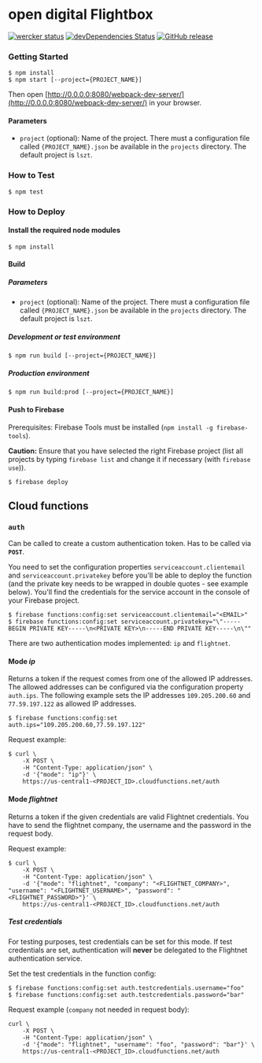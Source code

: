 # open digital Flightbox

[![wercker status](https://app.wercker.com/status/0fe66b2964c401ddbc2b7b17d2e9f3d0/s/master "wercker status")](https://app.wercker.com/project/byKey/0fe66b2964c401ddbc2b7b17d2e9f3d0)
[![devDependencies Status](https://david-dm.org/lszt/flights-react/dev-status.svg)](https://david-dm.org/lszt/flights-react?type=dev)
[![GitHub release](https://img.shields.io/github/release/odch/flightbox.svg)](https://www.github.com/odch/flightbox/releases/)

### Getting Started

```
$ npm install
$ npm start [--project={PROJECT_NAME}]
```

Then open [http://0.0.0.0:8080/webpack-dev-server/](http://0.0.0.0:8080/webpack-dev-server/) in your browser.

#### Parameters

* `project` (optional): Name of the project. There must a configuration file called `{PROJECT_NAME}.json` be available
                        in the `projects` directory. The default project is `lszt`.

### How to Test

```
$ npm test
```

### How to Deploy

#### Install the required node modules

```
$ npm install
```
#### Build

##### Parameters

* `project` (optional): Name of the project. There must a configuration file called `{PROJECT_NAME}.json` be available
                        in the `projects` directory. The default project is `lszt`.

##### Development or test environment

```
$ npm run build [--project={PROJECT_NAME}]
```

##### Production environment

```
$ npm run build:prod [--project={PROJECT_NAME}]
```

#### Push to Firebase

Prerequisites: Firebase Tools must be installed (`npm install -g firebase-tools`).

**Caution:** Ensure that you have selected the right Firebase project (list all projects by typing `firebase list` and change it if necessary (with `firebase use`)).

```
$ firebase deploy
```
## Cloud functions

### `auth`

Can be called to create a custom authentication token. Has to be called via **`POST`**.

You need to set the configuration properties `serviceaccount.clientemail` and `serviceaccount.privatekey`
before you'll be able to deploy the function (and the private key needs to be wrapped in double quotes - see example
below). You'll find the credentials for the service account in the console of your Firebase project.

```
$ firebase functions:config:set serviceaccount.clientemail="<EMAIL>"
$ firebase functions:config:set serviceaccount.privatekey="\"-----BEGIN PRIVATE KEY-----\n<PRIVATE KEY>\n-----END PRIVATE KEY-----\n\""
```

There are two authentication modes implemented: `ip` and `flightnet`.

#### Mode *ip*

Returns a token if the request comes from one of the allowed IP addresses. The allowed addresses can be configured
via the configuration property `auth.ips`. The following example sets the IP addresses `109.205.200.60` and
`77.59.197.122` as allowed IP addresses.

```
$ firebase functions:config:set auth.ips="109.205.200.60,77.59.197.122" 
```

Request example:
```
$ curl \
    -X POST \
    -H "Content-Type: application/json" \
    -d '{"mode": "ip"}' \
    https://us-central1-<PROJECT_ID>.cloudfunctions.net/auth
```

#### Mode *flightnet*

Returns a token if the given credentials are valid Flightnet credentials. You have to send the flightnet company,
the username and the password in the request body.

Request example:

```
$ curl \
    -X POST \
    -H "Content-Type: application/json" \
    -d '{"mode": "flightnet", "company": "<FLIGHTNET_COMPANY>", "username": "<FLIGHTNET_USERNAME>", "password": "<FLIGHTNET_PASSWORD>"}' \
    https://us-central1-<PROJECT_ID>.cloudfunctions.net/auth
```

##### Test credentials #####

For testing purposes, test credentials can be set for this mode. If test credentials are set, authentication will
**never** be delegated to the Flightnet authentication service.

Set the test credentials in the function config:
```
$ firebase functions:config:set auth.testcredentials.username="foo"
$ firebase functions:config:set auth.testcredentials.password="bar"
```

Request example (`company` not needed in request body):
```
curl \
    -X POST \
    -H "Content-Type: application/json" \
    -d '{"mode": "flightnet", "username": "foo", "password": "bar"}' \
    https://us-central1-<PROJECT_ID>.cloudfunctions.net/auth
```
